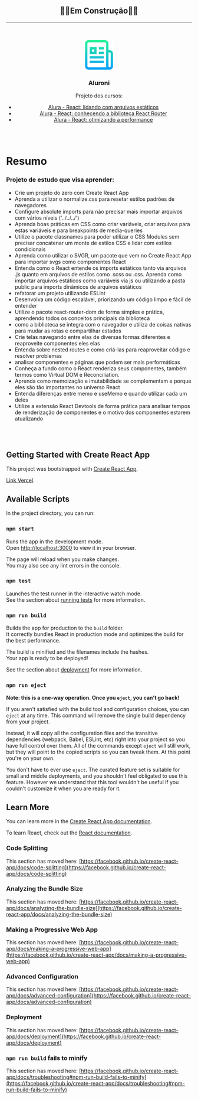 <div align="center">
<h2>🚧🚧Em Construção🚧🚧</h2>
<hr>
<br><br>
  <a href="https://github.com/joaotelesk/Projeto-aluroni/tree/main/src">
    <img src="./public/logo.png" alt="Logo" width="80" height="80">
  </a>

  <h3 align="center">Aluroni</h3>

  <p align="center">
    Projeto dos cursos: 
    <ul>
    <li><a href="https://cursos.alura.com.br/course/react-arquivos-estaticos">Alura - React: lidando com arquivos estáticos</a></li>
     <li><a href="https://cursos.alura.com.br/course/react-arquivos-estaticos">Alura - React: conhecendo a biblioteca React Router</a></li>
      <li><a href="https://cursos.alura.com.br/course/react-otimizando-performance">Alura - React: otimizando a performance</a></li>
    </ul>
  </p>
</div>
<br><br>

# Resumo

<div>
<h3>Projeto de estudo que visa aprender:</h3>
<ul>
<li>Crie um projeto do zero com Create React App</li>
<li>Aprenda a utilizar o normalize.css para resetar estilos padrões de navegadores</li>
<li>Configure absolute imports para não precisar mais importar arquivos com vários níveis ('../../../')</li>
<li>Aprenda boas práticas em CSS como criar variáveis, criar arquivos para estas variáveis e para breakpoints de media-queries</li>
<li>Utilize o pacote classnames para poder utilizar o CSS Modules sem precisar concatenar um monte de estilos CSS e lidar com estilos condicionais</li>
<li>Aprenda como utilizar o SVGR, um pacote que vem no Create React App para importar svgs como componentes React</li>
<li>Entenda como o React entende os imports estáticos tanto via arquivos .js quanto em arquivos de estilos como .scss ou .css. Aprenda como importar arquivos estáticos como variáveis via js ou utilizando a pasta public para imports dinâmicos de arquivos estáticos</li>

<li>refatorar um projeto utilizando ESLint</li>
<li>Desenvolva um código escalável, priorizando um código limpo e fácil de entender</li>
<li>Utilize o pacote react-router-dom de forma simples e prática, aprendendo todos os conceitos principais da biblioteca
</li>
<li>como a biblioteca se integra com o navegador e utiliza de coisas nativas para mudar as rotas e compartilhar estados</li>
<li>Crie telas navegando entre elas de diversas formas diferentes e reaproveite componentes eles elas</li>
<li>Entenda sobre nested routes e como criá-las para reaproveitar código e resolver problemas</li>

<li>analisar componentes e páginas que podem ser mais performáticas</li>
<li>Conheça a fundo como o React renderiza seus componentes, também termos como Virtual DOM e Reconciliation.</li>
<li>Aprenda como memoização e imutabilidade se complementam e porque eles são tão importantes no universo React</li>
<li>Entenda diferenças entre memo e useMemo e quando utilizar cada um deles</li>
<li>Utilize a extensão React Devtools de forma prática para analisar tempos de renderização de componentes e o motivo dos componentes estarem atualizando</li>
</ul>
</div>

<br><br>

## Getting Started with Create React App

This project was bootstrapped with [Create React App](https://github.com/facebook/create-react-app).

[Link Vercel](https://projeto-aluroni.vercel.app/).

## Available Scripts

In the project directory, you can run:

### `npm start`

Runs the app in the development mode.\
Open [http://localhost:3000](http://localhost:3000) to view it in your browser.

The page will reload when you make changes.\
You may also see any lint errors in the console.

### `npm test`

Launches the test runner in the interactive watch mode.\
See the section about [running tests](https://facebook.github.io/create-react-app/docs/running-tests) for more information.

### `npm run build`

Builds the app for production to the `build` folder.\
It correctly bundles React in production mode and optimizes the build for the best performance.

The build is minified and the filenames include the hashes.\
Your app is ready to be deployed!

See the section about [deployment](https://facebook.github.io/create-react-app/docs/deployment) for more information.

### `npm run eject`

**Note: this is a one-way operation. Once you `eject`, you can't go back!**

If you aren't satisfied with the build tool and configuration choices, you can `eject` at any time. This command will remove the single build dependency from your project.

Instead, it will copy all the configuration files and the transitive dependencies (webpack, Babel, ESLint, etc) right into your project so you have full control over them. All of the commands except `eject` will still work, but they will point to the copied scripts so you can tweak them. At this point you're on your own.

You don't have to ever use `eject`. The curated feature set is suitable for small and middle deployments, and you shouldn't feel obligated to use this feature. However we understand that this tool wouldn't be useful if you couldn't customize it when you are ready for it.

## Learn More

You can learn more in the [Create React App documentation](https://facebook.github.io/create-react-app/docs/getting-started).

To learn React, check out the [React documentation](https://reactjs.org/).

### Code Splitting

This section has moved here: [https://facebook.github.io/create-react-app/docs/code-splitting](https://facebook.github.io/create-react-app/docs/code-splitting)

### Analyzing the Bundle Size

This section has moved here: [https://facebook.github.io/create-react-app/docs/analyzing-the-bundle-size](https://facebook.github.io/create-react-app/docs/analyzing-the-bundle-size)

### Making a Progressive Web App

This section has moved here: [https://facebook.github.io/create-react-app/docs/making-a-progressive-web-app](https://facebook.github.io/create-react-app/docs/making-a-progressive-web-app)

### Advanced Configuration

This section has moved here: [https://facebook.github.io/create-react-app/docs/advanced-configuration](https://facebook.github.io/create-react-app/docs/advanced-configuration)

### Deployment

This section has moved here: [https://facebook.github.io/create-react-app/docs/deployment](https://facebook.github.io/create-react-app/docs/deployment)

### `npm run build` fails to minify

This section has moved here: [https://facebook.github.io/create-react-app/docs/troubleshooting#npm-run-build-fails-to-minify](https://facebook.github.io/create-react-app/docs/troubleshooting#npm-run-build-fails-to-minify)
